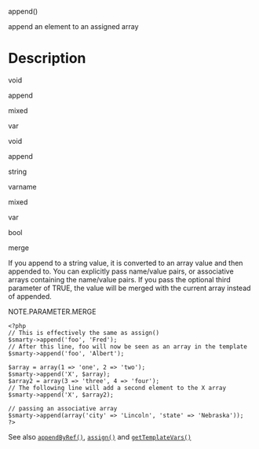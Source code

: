 append()

append an element to an assigned array

Description
===========

void

append

mixed

var

void

append

string

varname

mixed

var

bool

merge

If you append to a string value, it is converted to an array value and
then appended to. You can explicitly pass name/value pairs, or
associative arrays containing the name/value pairs. If you pass the
optional third parameter of TRUE, the value will be merged with the
current array instead of appended.

NOTE.PARAMETER.MERGE

    <?php
    // This is effectively the same as assign()
    $smarty->append('foo', 'Fred');
    // After this line, foo will now be seen as an array in the template
    $smarty->append('foo', 'Albert');

    $array = array(1 => 'one', 2 => 'two');
    $smarty->append('X', $array);
    $array2 = array(3 => 'three', 4 => 'four');
    // The following line will add a second element to the X array
    $smarty->append('X', $array2);

    // passing an associative array
    $smarty->append(array('city' => 'Lincoln', 'state' => 'Nebraska'));
    ?>

See also [`appendByRef()`](#api.append.by.ref),
[`assign()`](#api.assign) and
[`getTemplateVars()`](#api.get.template.vars)
